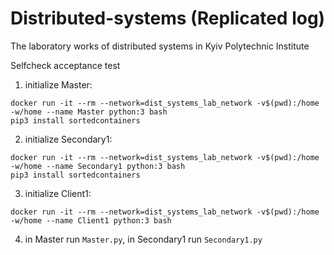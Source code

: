 # Distributed-systems (Replicated log)
The laboratory works of distributed systems in Kyiv Polytechnic Institute

Selfcheck acceptance test
1. initialize Master:
```
docker run -it --rm --network=dist_systems_lab_network -v$(pwd):/home -w/home --name Master python:3 bash
pip3 install sortedcontainers
```
2. initialize Secondary1:
```
docker run -it --rm --network=dist_systems_lab_network -v$(pwd):/home -w/home --name Secondary1 python:3 bash
pip3 install sortedcontainers
```
3. initialize Client1:
```
docker run -it --rm --network=dist_systems_lab_network -v$(pwd):/home -w/home --name Client1 python:3 bash
```
4. in Master run ```Master.py```, in Secondary1 run ```Secondary1.py```







